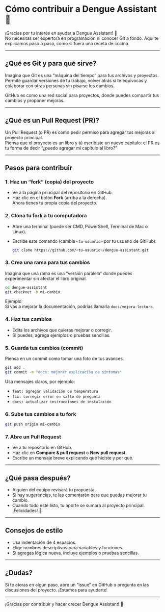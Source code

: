 # Cómo contribuir a Dengue Assistant 🚀

¡Gracias por tu interés en ayudar a Dengue Assistant! 🙏  
No necesitas ser experto/a en programación ni conocer Git a fondo. Aquí te explicamos paso a paso, como si fuera una receta de cocina.

---

## ¿Qué es Git y para qué sirve?

Imagina que Git es una “máquina del tiempo” para tus archivos y proyectos. Permite guardar versiones de tu trabajo, volver atrás si te equivocas y colaborar con otras personas sin pisarse los cambios.

GitHub es como una red social para proyectos, donde puedes compartir tus cambios y proponer mejoras.

---

## ¿Qué es un Pull Request (PR)?

Un Pull Request (o PR) es como pedir permiso para agregar tus mejoras al proyecto principal.  
Piensa que el proyecto es un libro y tú escribiste un nuevo capítulo: el PR es tu forma de decir “¿puedo agregar mi capítulo al libro?”

---

## Pasos para contribuir

### 1. Haz un “fork” (copia) del proyecto

- Ve a la página principal del repositorio en GitHub.
- Haz clic en el botón **Fork** (arriba a la derecha).  
  Ahora tienes tu propia copia del proyecto.

### 2. Clona tu fork a tu computadora

- Abre una terminal (puede ser CMD, PowerShell, Terminal de Mac o Linux).
- Escribe este comando (cambia `<tu-usuario>` por tu usuario de GitHub):

  ```bash
  git clone https://github.com/<tu-usuario>/dengue-assistant.git
  ```

### 3. Crea una rama para tus cambios

Imagina que una rama es una “versión paralela” donde puedes experimentar sin afectar el libro original.

```bash
cd dengue-assistant
git checkout -b mi-cambio
```

Ejemplo:  
Si vas a mejorar la documentación, podrías llamarla `docs/mejora-lectura`.

### 4. Haz tus cambios

- Edita los archivos que quieras mejorar o corregir.
- Si puedes, agrega ejemplos o pruebas sencillas.

### 5. Guarda tus cambios (commit)

Piensa en un commit como tomar una foto de tus avances.

```bash
git add .
git commit -m "docs: mejorar explicación de síntomas"
```

Usa mensajes claros, por ejemplo:
- `feat: agregar validación de temperatura`
- `fix: corregir error en salto de pregunta`
- `docs: actualizar instrucciones de instalación`

### 6. Sube tus cambios a tu fork

```bash
git push origin mi-cambio
```

### 7. Abre un Pull Request

- Ve a tu repositorio en GitHub.
- Haz clic en **Compare & pull request** o **New pull request**.
- Escribe un mensaje breve explicando qué hiciste y por qué.

---

## ¿Qué pasa después?

- Alguien del equipo revisará tu propuesta.
- Si hay sugerencias, te las comentarán para que puedas mejorar tu cambio.
- Cuando todo esté listo, tu aporte se sumará al proyecto principal. ¡Felicidades! 🎉

---

## Consejos de estilo

- Usa indentación de 4 espacios.
- Elige nombres descriptivos para variables y funciones.
- Si agregas lógica nueva, incluye ejemplos o pruebas sencillas.

---

## ¿Dudas?

Si te atoras en algún paso, abre un “issue” en GitHub o pregunta en las discusiones del proyecto. ¡Estamos para ayudarte!

---

¡Gracias por contribuir y hacer crecer Dengue Assistant! 💚
